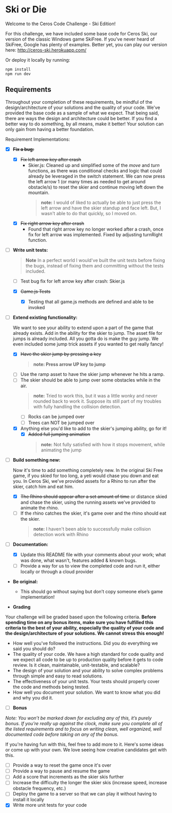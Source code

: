 # Ski or Die

Welcome to the Ceros Code Challenge - Ski Edition!

For this challenge, we have included some base code for Ceros Ski, our version of the classic Windows game SkiFree. If
you've never heard of SkiFree, Google has plenty of examples. Better yet, you can play our version here:
<http://ceros-ski.herokuapp.com/>

Or deploy it locally by running:

```node
npm install
npm run dev
```

## Requirements

Throughout your completion of these requirements, be mindful of the design/architecture of your solutions and the
quality of your code. We've provided the base code as a sample of what we expect. That being said, there are ways the
design and architecture could be better. If you find a better way to do something, by all means, make it better! Your
solution can only gain from having a better foundation.

Requirement Implementations:

- [x] ~~**Fix a bug:**~~
  - [x] ~~Fix left arrow key after crash~~
    - Skier.js: Cleaned up and simplified some of the _move_ and _turn_ functions, as there was conditional checks and logic that could already be leveraged in the switch statement. We can now press the left arrow 1 (or many times as needed to get around obstacle/s) to reset the skier and continue moving left down the mountain.
      > **note:** I would of liked to actually be able to just press the left arrow and have the skier standup and face left. But, I wasn't able to do that quickly, so I moved on.
  - [x] ~~Fix right arrow key after crash~~
    - Found that right arrow key no longer worked after a crash, once fix for left arrow was implemented. Fixed by adjusting turnRight function.
- [ ] **Write unit tests:**

  > **Note** In a perfect world I would've built the unit tests before fixing the bugs, instead of fixing them and committing without the tests included.

  - [ ] Test bug fix for left arrow key after crash: Skier.js

  - [x] ~~Game.js Tests~~

    - [x] Testing that all game.js methods are defined and able to be invoked

- [ ] **Extend existing functionality:**

  We want to see your ability to extend upon a part of the game that already exists. Add in the ability for the skier to
  jump. The asset file for jumps is already included. All you gotta do is make the guy jump. We even included some jump
  trick assets if you wanted to get really fancy!

  - [x] ~~Have the skier jump by pressing a key~~
    > **note: Press arrow UP key to jump**
  - [ ] Use the ramp asset to have the skier jump whenever he hits a ramp.
  - [ ] The skier should be able to jump over some obstacles while in the air.
    > **note:** Tried to work this, but it was a little wonky and never rounded back to work it. Suppose its still part of my troubles with fully handling the collision detection.
    - [ ] Rocks can be jumped over
    - [ ] Trees can NOT be jumped over
  - [x] Anything else you'd like to add to the skier's jumping ability, go for it!
    - [x] ~~Added full jumping animation~~
      > **note:** Not fully satisfied with how it stops movement, while animating the jump

- [ ] **Build something new:**

  Now it's time to add something completely new. In the original Ski Free game, if you skied for too long,
  a yeti would chase you down and eat you. In Ceros Ski, we've provided assets for a Rhino to run after the skier,
  catch him and eat him.

  - [x] ~~The Rhino should appear after a set amount of time~~ or distance skied and chase the skier, using the running assets
        we've provided to animate the rhino.
  - [ ] If the rhino catches the skier, it's game over and the rhino should eat the skier.
    > **note:** I haven't been able to successfully make collision detection work with Rhino

- [ ] **Documentation:**

  - [x] Update this README file with your comments about your work; what was done, what wasn't, features added & known bugs.
  - [ ] Provide a way for us to view the completed code and run it, either locally or through a cloud provider

- **Be original:**

  - This should go without saying but don’t copy someone else’s game implementation!

- **Grading**

Your challenge will be graded based upon the following criteria. **Before spending time on any bonus items, make sure
you have fulfilled this criteria to the best of your ability, especially the quality of your code and the
design/architecture of your solutions. We cannot stress this enough!**

- How well you've followed the instructions. Did you do everything we said you should do?
- The quality of your code. We have a high standard for code quality and we expect all code to be up to production
  quality before it gets to code review. Is it clean, maintainable, unit-testable, and scalable?
- The design of your solution and your ability to solve complex problems through simple and easy to read solutions.
- The effectiveness of your unit tests. Your tests should properly cover the code and methods being tested.
- How well you document your solution. We want to know what you did and why you did it.

- [ ] **Bonus**

_Note: You won’t be marked down for excluding any of this, it’s purely bonus. If you’re really up against the clock,
make sure you complete all of the listed requirements and to focus on writing clean, well organized, well documented
code before taking on any of the bonus._

If you're having fun with this, feel free to add more to it. Here's some ideas or come up with your own. We love seeing
how creative candidates get with this.

- [ ] Provide a way to reset the game once it's over
- [ ] Provide a way to pause and resume the game
- [ ] Add a score that increments as the skier skis further
- [ ] Increase the difficulty the longer the skier skis (increase speed, increase obstacle frequency, etc.)
- [ ] Deploy the game to a server so that we can play it without having to install it locally
- [x] Write more unit tests for your code
